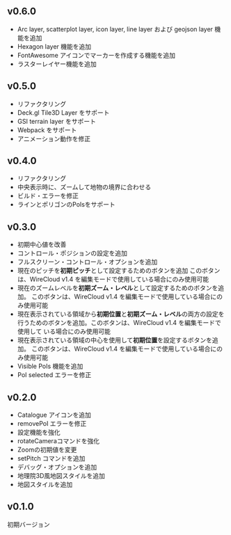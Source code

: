 ## v0.6.0

- Arc layer, scatterplot layer, icon layer, line layer および geojson layer
  機能を追加
- Hexagon layer 機能を追加
- FontAwesome アイコンでマーカーを作成する機能を追加
- ラスターレイヤー機能を追加

## v0.5.0

- リファクタリング
- Deck.gl Tile3D Layer をサポート
- GSI terrain layer をサポート
- Webpack をサポート
- アニメーション動作を修正

## v0.4.0

- リファクタリング
- 中央表示時に、ズームして地物の境界に合わせる
- ビルド・エラーを修正
- ラインとポリゴンのPoIsをサポート

## v0.3.0

-  初期中心値を改善
- コントロール・ポジションの設定を追加
- フルスクリーン・コントロール・オプションを追加
- 現在のピッチを**初期ピッチ**として設定するためのボタンを追加
  このボタンは、WireCloud v1.4 を編集モードで使用している場合にのみ使用可能
- 現在のズームレベルを**初期ズーム・レベル**として設定するためのボタンを追加。
  このボタンは、WireCloud v1.4 を編集モードで使用している場合にのみ使用可能
- 現在表示されている領域から**初期位置**と**初期ズーム・レベル**の両方の設定を
  行うためのボタンを追加。このボタンは、WireCloud v1.4 を編集モードで使用して
  いる場合にのみ使用可能
- 現在表示されている領域の中心を使用して**初期位置**を設定するボタンを追加。
  このボタンは、WireCloud v1.4 を編集モードで使用している場合にのみ使用可能
- Visible PoIs 機能を追加
- PoI selected エラーを修正

## v0.2.0

- Catalogue アイコンを追加
- removePoI エラーを修正
- 設定機能を強化
- rotateCameraコマンドを強化
- Zoomの初期値を変更
- setPitch コマンドを追加
- デバッグ・オプションを追加
- 地理院3D風地図スタイルを追加
- 地図スタイルを追加

## v0.1.0

初期バージョン
